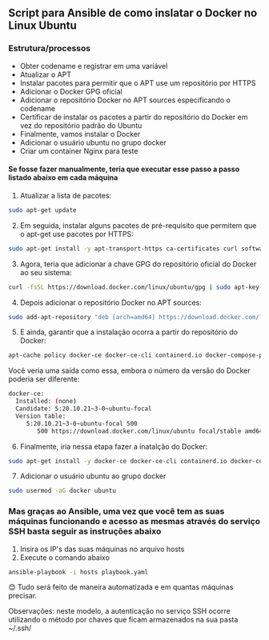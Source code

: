 ## Script para Ansible de como inslatar o Docker no Linux Ubuntu

### Estrutura/processos
- Obter codename e registrar em uma variável
- Atualizar o APT 
- Instalar pacotes para permitir que o APT use um repositório por HTTPS
- Adicionar o Docker GPG oficial 
- Adicionar o repositório Docker no APT sources especificando o codename 
- Certificar de instalar os pacotes a partir do repositório do Docker em vez do repositório padrão do Ubuntu
- Finalmente, vamos instalar o Docker
- Adicionar o usuário ubuntu no grupo docker
- Criar um container Nginx para teste


#### Se fosse fazer manualmente, teria que executar esse passo a passo listado abaixo em cada máquina

1. Atualizar a lista de pacotes:
```sh
sudo apt-get update
```

2. Em seguida, instalar alguns pacotes de pré-requisito que permitem que o apt-get use pacotes por HTTPS:
```sh
sudo apt-get install -y apt-transport-https ca-certificates curl software-properties-common 
```

 3. Agora, teria que adicionar a chave GPG do repositório oficial do Docker ao seu sistema:
```sh
curl -fsSL https://download.docker.com/linux/ubuntu/gpg | sudo apt-key add -
 ```

4. Depois adicionar o repositório Docker no APT sources:
```sh
sudo add-apt-repository "deb [arch=amd64] https://download.docker.com/linux/ubuntu focal stable"
```

5. E ainda, garantir que a instalação ocorra a partir do repositório do Docker:
```sh
apt-cache policy docker-ce docker-ce-cli containerd.io docker-compose-plugin
```
Você veria uma saída como essa, embora o número da versão do Docker poderia ser diferente:

```sh
docker-ce:
  Installed: (none)
  Candidate: 5:20.10.21~3-0~ubuntu-focal
  Version table:
     5:20.10.21~3-0~ubuntu-focal 500
        500 https://download.docker.com/linux/ubuntu focal/stable amd64 Packages
```

6. Finalmente, iria nessa etapa fazer a inatalção do Docker:
```sh
sudo apt-get install -y docker-ce docker-ce-cli containerd.io docker-compose-plugin
```

7. Adicionar o usuário ubuntu ao grupo docker
```sh
sudo usermod -aG docker ubuntu
```




### Mas graças ao Ansible, uma vez que você tem as suas máquinas funcionando e acesso as mesmas através do serviço SSH basta seguir as instruções abaixo

1. Insira os IP's das suas máquinas no arquivo hosts
2. Execute o comando abaixo
```sh
ansible-playbook -i hosts playbook.yaml
```

:blush: Tudo será feito de maneira automatizada e em quantas máquinas precisar.

Observações: neste modelo, a autenticação no serviço SSH ocorre utilizando o método por chaves que ficam armazenados na sua pasta ~/.ssh/